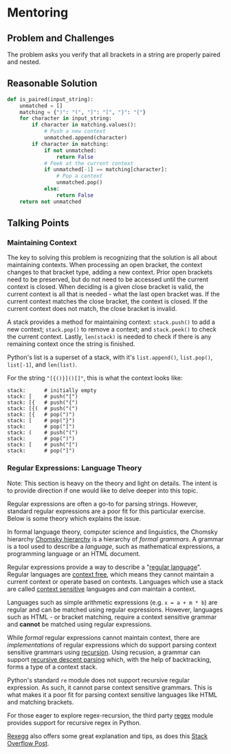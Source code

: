 # Mentoring

## Problem and Challenges

The problem asks you verify that all brackets in a string are properly paired and nested.

## Reasonable Solution

```python
def is_paired(input_string):
    unmatched = []
    matching = {")": "(", "]": "[", "}": "{"}
    for character in input_string:
        if character in matching.values():
            # Push a new context
            unmatched.append(character)
        if character in matching:
            if not unmatched:
                return False
            # Peek at the current context
            if unmatched[-1] == matching[character]:
                # Pop a context
                unmatched.pop()
            else:
                return False
    return not unmatched
```

## Talking Points

### Maintaining Context

The key to solving this problem is recognizing that the solution is all about maintaining contexts.
When processing an open bracket, the context changes to that bracket type, adding a new context.
Prior open brackets need to be preserved, but do not need to be accessed until the current context is closed.
When deciding is a given close bracket is valid, the current context is all that is needed - what the last open bracket was.
If the current context matches the close bracket, the context is closed.
If the current context does not match, the close bracket is invalid.

A stack provides a method for maintaining context: `stack.push()` to add a new context; `stack.pop()` to remove a context; and `stack.peek()` to check the current context.
Lastly, `len(stack)` is needed to check if there is any remaining context once the string is finished.

Python's list is a superset of a stack, with it's `list.append()`, `list.pop()`, `list[-1]`, and `len(list)`.

For the string `"[{()}]()[]"`, this is what the context looks like:

```
stack:      # initially empty
stack: [    # push("[")
stack: [{   # push("{")
stack: [{(  # push("(")
stack: [{   # pop(")")
stack: [    # pop("}")
stack:      # pop("]")
stack: (    # push("(")
stack:      # pop(")")
stack: [    # push("[")
stack:      # pop("]")
```

### Regular Expressions: Language Theory

Note: This section is heavy on the theory and light on details.
The intent is to provide direction if one would like to delve deeper into this topic.

Regular expressions are often a go-to for parsing strings.
However, standard regular expressions are a poor fit for this particular exercise.
Below is some theory which explains the issue.

In formal language theory, computer science and linguistics, the Chomsky hierarchy [Chomsky hierarchy][chomsky-hierarchy] is a hierarchy of *formal grammars*.
A grammar is a tool used to describe a *language*, such as mathematical expressions, a programming language or an HTML document.

Regular expressions provide a way to describe a "[regular language][regular-language]".
Regular languages are [context free][context-free], which means they cannot maintain a current context or operate based on contexts.
Languages which use a stack are called [context sensitive][context-sensitive] languages and *can* maintain a context.

Languages such as simple arithmetic expressions (e.g. `x = a + m * b`) are regular and can be matched using regular expressions.
However, languages such as HTML - or bracket matching, require a context sensitive grammar and **cannot** be matched using regular expressions.

While *formal* regular expressions cannot maintain context, there are *implementations* of regular expressions which do support parsing context sensitive grammars using [recursion][regex-recursion].
Using recusion, a grammar can support [recursive descent parsing][recursive-descent-parser] which, with the help of backtracking, forms a type of a context stack.

Python's standard `re` module does not support recursive regular expression.
As such, it cannot parse context sensitive grammars.
This is what makes it a poor fit for parsing context sensitive languages like HTML and matching brackets.

For those eager to explore regex-recursion, the third party [regex][pypi-regex-module] module provides support for recursive regex in Python.

[Rexegg][rexegg-site] also offers some great explanation and tips, as does this [Stack Overflow Post][so-recursive-regex-python].


[chomsky-hierarchy]: https://en.wikipedia.org/wiki/Chomsky_hierarchy
[regular-language]: https://en.wikipedia.org/wiki/Regular_language
[context-free]: https://en.wikipedia.org/wiki/Context-free_language
[context-sensitive]: https://en.wikipedia.org/wiki/Context-sensitive_grammar
[regex-recursion]: https://www.regular-expressions.info/recurse.html
[pypi-regex-module]: https://pypi.org/project/regex/
[rexegg-site]: https://www.rexegg.com/regex-recursion.html
[so-recursive-regex-python]: https://stackoverflow.com/questions/23183777/recursive-regexp-in-python
[list-python]: https://docs.python.org/3/tutorial/datastructures.html#more-on-lists

[recursive-descent-parser]: https://en.wikipedia.org/wiki/Recursive_descent_parser
